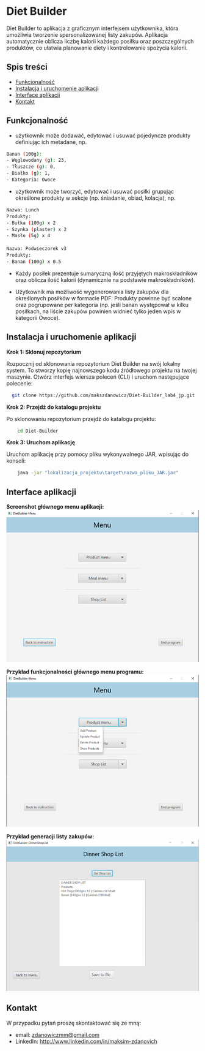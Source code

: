 
#  Diet Builder
Diet Builder to aplikacja z graficznym interfejsem użytkownika, która umożliwia tworzenie spersonalizowanej listy zakupów. Aplikacja automatycznie oblicza liczbę kalorii każdego posiłku oraz poszczególnych produktów, co ułatwia planowanie diety i kontrolowanie spożycia kalorii. 





## Spis treści

 - [Funkcjonalność](#funkcjonalość)
 - [Instalacja i uruchomenie aplikacji](#instalacja)
 - [Interface aplikacji](#interface)
 - [Kontakt](#kontakt)


## Funkcjonalność
- użytkownik może dodawać, edytować i usuwać pojedyncze produkty definiując ich metadane, np.
```bash
Banan (100g):
- Węglowodany (g): 23,
- Tłuszcze (g): 0,
- Białko (g): 1,
- Kategoria: Owoce

```
- użytkownik może tworzyć, edytować i usuwać posiłki grupując określone produkty w sekcje (np. śniadanie, obiad, kolacja), np.
```bash
Nazwa: Lunch
Produkty:
- Bułka (100g) x 2
- Szynka (plaster) x 2
- Masło (5g) x 4

Nazwa: Podwieczorek v3
Produkty:
- Banan (100g) x 0.5

```
- Każdy posiłek prezentuje sumaryczną ilość przyjętych makroskładników oraz oblicza ilość kalorii (dynamicznie na podstawie makroskładników).

- Użytkownik ma możliwość wygenerowania listy zakupów dla określonych posiłków w formacie PDF. Produkty powinne być scalone oraz pogrupowane per kategoria (np. jeśli banan występował w kilku posiłkach, na liście zakupów powinien widnieć tylko jeden wpis w kategorii Owoce). 


## Instalacja i uruchomenie aplikacji

**Krok 1: Sklonuj repozytorium**
    
Rozpocznij od sklonowania repozytorium Diet Builder na swój lokalny system. To stworzy kopię najnowszego kodu źródłowego projektu na twojej maszynie. Otwórz interfejs wiersza poleceń (CLI) i uruchom następujące polecenie:

```bash
  git clone https://github.com/makszdanowicz/Diet-Builder_lab4_jp.git
```
**Krok 2: Przejdź do katalogu projektu**

Po sklonowaniu repozytorium przejdź do katalogu projektu:

```bash
    cd Diet-Builder
```
**Krok 3: Uruchom aplikację**

Uruchom aplikację przy pomocy pliku wykonywalnego JAR, wpisując do konsoli:
```bash
    java -jar "lokalizacja_projektu\target\nazwa_pliku_JAR.jar"
```

## Interface aplikacji
**Screenshot głównego menu aplikacji:**
![App Screenshot](docs/menu_screenshoot.png)

**Przykład funkcjonalności głównego menu programu:**
![Function_Screenshot](docs/productmenu_function.png)

**Przykład generacji listy zakupów:**
![ShopList_Screenshot](docs/shoplist.png)


## Kontakt

W przypadku pytań proszę skontaktować się ze mną:

- email: zdanowiczmm@gmail.com
- LinkedIn: http://www.linkedin.com/in/maksim-zdanovich
